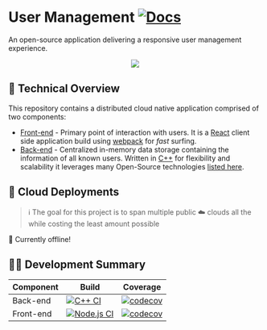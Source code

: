 # User Management [![Docs](https://img.shields.io/badge/API%20Documentation-main-blue)](https://prince-chrismc.github.io/user-management/)

An open-source application delivering a responsive user management experience.

<p align="center">
  <img src="https://raw.githubusercontent.com/prince-chrismc/user-management/main/docs/Screencast-2020-07-18-230754.gif">
</p>

## :microscope: Technical Overview

This repository contains a distributed cloud native application comprised of two components:

* [Front-end](frontend/) - Primary point of interaction with users. It is a [React](https://reactjs.org/) client side application build using [webpack](https://webpack.js.org) for _fast_ surfing.
* [Back-end](backend/) - Centralized in-memory data storage containing the information of all known users. Written in [C++](https://isocpp.org/) for flexibility and scalability it leverages many Open-Source technologies [listed here](backend/conan.lock).

## :rocket: Cloud Deployments

> :information_source: The goal for this project is to span multiple public :cloud: clouds all the while costing the least amount possible

:no_entry_sign: Currently offline!

## :man_scientist: Development Summary

| Component | Build | Coverage |
| --- | --- | --- |
| Back-end | [![C++ CI](https://github.com/prince-chrismc/user-management/workflows/C++%20CI/badge.svg)](https://github.com/prince-chrismc/user-management/actions?query=workflow%3A%22C%2B%2B+CI%22)| [![codecov](https://img.shields.io/codecov/c/github/prince-chrismc/user-management)](https://codecov.io/gh/prince-chrismc/user-management) |
| Front-end | [![Node.js CI](https://github.com/prince-chrismc/user-management/workflows/Node.js%20CI/badge.svg)](https://github.com/prince-chrismc/user-management/actions?query=workflow%3A%22Node.js+CI%22) | [![codecov](https://img.shields.io/codecov/c/github/prince-chrismc/user-management)](https://codecov.io/gh/prince-chrismc/user-management) |
